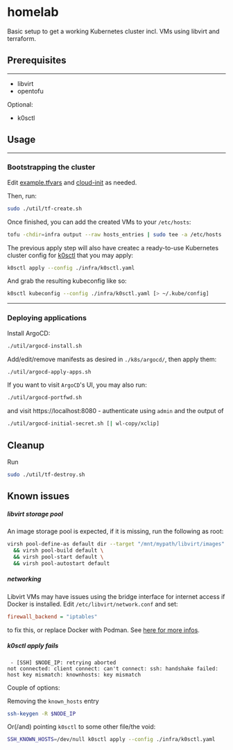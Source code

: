 # homelab

Basic setup to get a working Kubernetes cluster incl. VMs using libvirt and terraform.

## Prerequisites
---
- libvirt
- opentofu

Optional:

- k0sctl

## Usage
---
### Bootstrapping the cluster

Edit [example.tfvars](./infra/example.tfvars) and [cloud-init](./infra/resources/cloud-init.yaml) as needed.

Then, run:

```bash
sudo ./util/tf-create.sh
```

Once finished, you can add the created VMs to your `/etc/hosts`:

```bash
tofu -chdir=infra output --raw hosts_entries | sudo tee -a /etc/hosts
```

The previous apply step will also have createc a ready-to-use Kubernetes cluster config for [k0sctl](https://github.com/k0sproject/k0sctl) that you may apply:

```bash
k0sctl apply --config ./infra/k0sctl.yaml
```

And grab the resulting kubeconfig like so:

```bash
k0sctl kubeconfig --config ./infra/k0sctl.yaml [> ~/.kube/config]
```

---
### Deploying applications

Install ArgoCD:

```bash
./util/argocd-install.sh
```

Add/edit/remove manifests as desired in `./k8s/argocd/`, then apply them:

```bash
./util/argocd-apply-apps.sh
```

If you want to visit `ArgoCD`'s UI, you may also run:

```bash
./util/argocd-portfwd.sh
```

and visit https://localhost:8080 - authenticate using `admin` and the output of

```bash
./util/argocd-initial-secret.sh [| wl-copy/xclip]
```

## Cleanup

Run 

```bash
sudo ./util/tf-destroy.sh
```

## Known issues

##### libvirt storage pool

An image storage pool is expected, if it is missing, run the following as root:

```bash
virsh pool-define-as default dir --target "/mnt/mypath/libvirt/images" \
  && virsh pool-build default \
  && virsh pool-start default \
  && virsh pool-autostart default
```

##### networking

Libvirt VMs may have issues using the bridge interface for internet access if
Docker is installed. Edit `/etc/libvirt/network.conf` and set:
```ini
firewall_backend = "iptables"
```
to fix this, or replace Docker with Podman. See [here for more infos](https://bbs.archlinux.org/viewtopic.php?pid=2178694#p2178694).

##### k0sctl apply fails

```log
 - [SSH] $NODE_IP: retrying aborted
not connected: client connect: can't connect: ssh: handshake failed: host key mismatch: knownhosts: key mismatch
```

Couple of options:

Removing the `known_hosts` entry

```bash
ssh-keygen -R $NODE_IP
```

Or(/and) pointing `k0sctl` to some other file/the void:

```bash
SSH_KNOWN_HOSTS=/dev/null k0sctl apply --config ./infra/k0sctl.yaml
```
